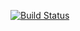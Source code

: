 [![Build Status](https://travis-ci.com/chrisf/tifsa.svg?token=S2Bjgq32Kx5qxTquikBh&branch=master)](https://travis-ci.com/chrisf/tifsa)
